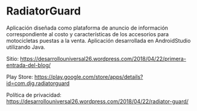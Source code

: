 # RadiatorGuard
Aplicación diseñada como plataforma de anuncio de información correspondiente al costo y características de los accesorios para motocicletas puestas a la venta.  Aplicación desarrollada en AndroidStudio utilizando Java.  

Sitio: https://desarrollouniversal26.wordpress.com/2018/04/22/primera-entrada-del-blog/

Play Store: https://play.google.com/store/apps/details?id=com.djg.radiatorguard  

Política de privacidad: https://desarrollouniversal26.wordpress.com/2018/04/22/radiator-guard/


